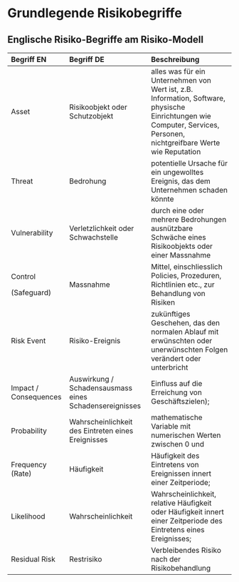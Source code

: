 # Grundlegende Risikobegriffe

## Englische Risiko-Begriffe am Risiko-Modell

<table>
  <thead>
    <tr>
      <th style="text-align:left">Begriff EN</th>
      <th style="text-align:left">Begriff DE</th>
      <th style="text-align:left">Beschreibung</th>
    </tr>
  </thead>
  <tbody>
    <tr>
      <td style="text-align:left">Asset</td>
      <td style="text-align:left">Risikoobjekt oder Schutzobjekt</td>
      <td style="text-align:left">alles was fu&#x308;r ein Unternehmen von Wert ist, z.B. Information, Software,
        physische Einrichtungen wie Computer, Services, Personen, nichtgreifbare
        Werte wie Reputation</td>
    </tr>
    <tr>
      <td style="text-align:left">Threat</td>
      <td style="text-align:left">Bedrohung</td>
      <td style="text-align:left">potentielle Ursache fu&#x308;r ein ungewolltes Ereignis, das dem Unternehmen
        schaden ko&#x308;nnte</td>
    </tr>
    <tr>
      <td style="text-align:left">Vulnerability</td>
      <td style="text-align:left">Verletzlichkeit oder Schwachstelle</td>
      <td style="text-align:left">durch eine oder mehrere Bedrohungen ausnu&#x308;tzbare Schwa&#x308;che
        eines Risikoobjekts oder einer Massnahme</td>
    </tr>
    <tr>
      <td style="text-align:left">
        <p>Control</p>
        <p>(Safeguard)</p>
      </td>
      <td style="text-align:left">Massnahme</td>
      <td style="text-align:left">Mittel, einschliesslich Policies, Prozeduren, Richtlinien etc., zur Behandlung
        von Risiken</td>
    </tr>
    <tr>
      <td style="text-align:left">Risk Event</td>
      <td style="text-align:left">Risiko-Ereignis</td>
      <td style="text-align:left">zuku&#x308;nftiges Geschehen, das den normalen Ablauf mit erwu&#x308;nschten
        oder unerwu&#x308;nschten Folgen vera&#x308;ndert oder unterbricht</td>
    </tr>
    <tr>
      <td style="text-align:left">Impact / Consequences</td>
      <td style="text-align:left">Auswirkung / Schadensausmass eines Schadensereignisses</td>
      <td style="text-align:left">Einfluss auf die Erreichung von Gescha&#x308;ftszielen);</td>
    </tr>
    <tr>
      <td style="text-align:left">Probability</td>
      <td style="text-align:left">Wahrscheinlichkeit des Eintreten eines Ereignisses</td>
      <td style="text-align:left">mathematische Variable mit numerischen Werten zwischen 0 und</td>
    </tr>
    <tr>
      <td style="text-align:left">Frequency (Rate)</td>
      <td style="text-align:left">Ha&#x308;ufigkeit</td>
      <td style="text-align:left">Ha&#x308;ufigkeit des Eintretens von Ereignissen innert einer Zeitperiode;</td>
    </tr>
    <tr>
      <td style="text-align:left">Likelihood</td>
      <td style="text-align:left">Wahrscheinlichkeit</td>
      <td style="text-align:left">Wahrscheinlichkeit, relative Ha&#x308;ufigkeit oder Ha&#x308;ufigkeit
        innert einer Zeitperiode des Eintretens eines Ereignisses;</td>
    </tr>
    <tr>
      <td style="text-align:left">Residual Risk</td>
      <td style="text-align:left">Restrisiko</td>
      <td style="text-align:left">Verbleibendes Risiko nach der Risikobehandlung</td>
    </tr>
  </tbody>
</table>


